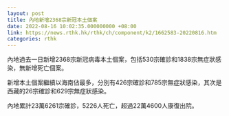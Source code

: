 ```yaml
---
layout: post
title: 內地新增2368宗新冠本土個案
date: 2022-08-16 10:02:35.000000000 +08:00
link: https://news.rthk.hk/rthk/ch/component/k2/1662583-20220816.htm
categories: rthk
---
```


內地過去一日新增2368宗新冠病毒本土個案，包括530宗確診和1838宗無症狀感染，無新增死亡個案。

新增本土個案繼續以海南佔最多，分別有426宗確診和785宗無症狀感染，其次是西藏的26宗確診和629宗無症狀感染。

內地累計23萬6261宗確診，5226人死亡，超過22萬4600人康復出院。
